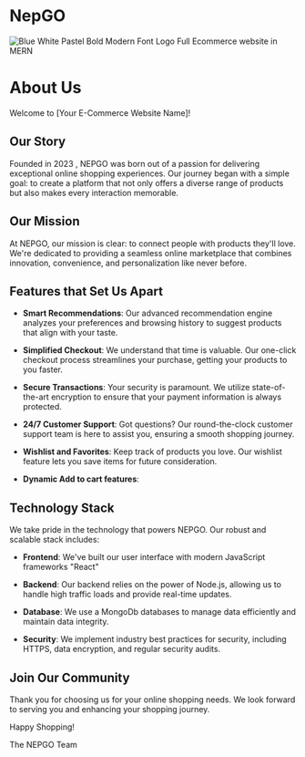 # NepGO

![Blue   White Pastel Bold Modern Font Logo](https://github.com/Razeet07/NepGO/assets/72001200/7e5515b5-fb37-47e8-a1a9-cd22bedcb0af)
Full Ecommerce website in MERN
# About Us

Welcome to [Your E-Commerce Website Name]!

## Our Story

Founded in 2023 , NEPGO was born out of a passion for delivering exceptional online shopping experiences. Our journey began with a simple goal: to create a platform that not only offers a diverse range of products but also makes every interaction memorable.

## Our Mission

At NEPGO, our mission is clear: to connect people with products they'll love. We're dedicated to providing a seamless online marketplace that combines innovation, convenience, and personalization like never before.

## Features that Set Us Apart

- **Smart Recommendations**: Our advanced recommendation engine analyzes your preferences and browsing history to suggest products that align with your taste.

- **Simplified Checkout**: We understand that time is valuable. Our one-click checkout process streamlines your purchase, getting your products to you faster.

- **Secure Transactions**: Your security is paramount. We utilize state-of-the-art encryption to ensure that your payment information is always protected.

- **24/7 Customer Support**: Got questions? Our round-the-clock customer support team is here to assist you, ensuring a smooth shopping journey.

- **Wishlist and Favorites**: Keep track of products you love. Our wishlist feature lets you save items for future consideration.
- **Dynamic Add to cart features**:  

## Technology Stack

We take pride in the technology that powers NEPGO. Our robust and scalable stack includes:

- **Frontend**: We've built our user interface with modern JavaScript frameworks "React"

- **Backend**: Our backend relies on the power of Node.js, allowing us to handle high traffic loads and provide real-time updates.

- **Database**: We use a MongoDb databases to manage data efficiently and maintain data integrity.

- **Security**: We implement industry best practices for security, including HTTPS, data encryption, and regular security audits.



## Join Our Community

Thank you for choosing us for your online shopping needs. We look forward to serving you and enhancing your shopping journey.

Happy Shopping!

The NEPGO Team


